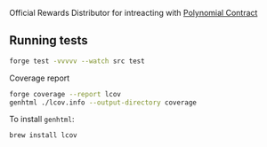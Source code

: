 Official Rewards Distributor for intreacting with [Polynomial Contract](https://docs.synthetix.io/v/v3/for-liquidity-pool-managers/rewards-distributors)

## Running tests

```sh
forge test -vvvvv --watch src test
```

Coverage report

```sh
forge coverage --report lcov
genhtml ./lcov.info --output-directory coverage
```

To install `genhtml`:

```sh
brew install lcov
```
